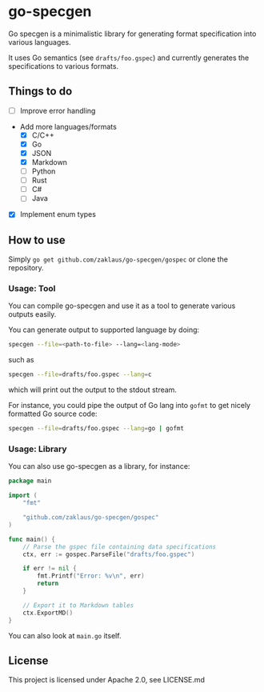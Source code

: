 # go-specgen

Go specgen is a minimalistic library for generating format specification into various languages.

It uses Go semantics (see `drafts/foo.gspec`) and currently generates the specifications to various formats.

## Things to do
- [ ] Improve error handling
- Add more languages/formats
    - [x] C/C++
    - [X] Go
    - [X] JSON
    - [X] Markdown
    - [ ] Python
    - [ ] Rust
    - [ ] C#
    - [ ] Java
- [x] Implement enum types

## How to use

Simply `go get github.com/zaklaus/go-specgen/gospec` or clone the repository.

### Usage: Tool
You can compile go-specgen and use it as a tool to generate various outputs easily.

You can generate output to supported language by doing:
```sh
specgen --file=<path-to-file> --lang=<lang-mode>
```

such as 
```sh
specgen --file=drafts/foo.gspec --lang=c
```

which will print out the output to the stdout stream. 

For instance, you could pipe the output of Go lang into `gofmt` to get nicely formatted Go source code:
```sh
specgen --file=drafts/foo.gspec --lang=go | gofmt
```

### Usage: Library
You can also use go-specgen as a library, for instance:
```go
package main

import (
	"fmt"

	"github.com/zaklaus/go-specgen/gospec"
)

func main() {
    // Parse the gspec file containing data specifications
	ctx, err := gospec.ParseFile("drafts/foo.gspec")

	if err != nil {
		fmt.Printf("Error: %v\n", err)
		return
	}

    // Export it to Markdown tables
	ctx.ExportMD()
}
```

You can also look at `main.go` itself.

## License

This project is licensed under Apache 2.0, see LICENSE.md
